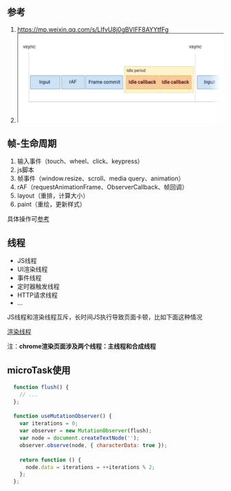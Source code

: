 ## 参考
1. https://mp.weixin.qq.com/s/LIfvU8j0gBVIFF8AYYtfFg
2. ![浏览器帧渲染-requestIdleCallback2](life-requestIdle.png)

## 帧-生命周期
1. 输入事件（touch、wheel、click、keypress）
2. js脚本
3. 帧事件（window.resize、scroll、media query、animation）
4. rAF（requestAnimationFrame、ObserverCallback、帧回调）
5. layout（重排，计算大小）
6. paint（重绘，更新样式）

具体操作可[参考](./requestIdleCallback.png)

## 线程
- JS线程
- UI渲染线程
- 事件线程
- 定时器触发线程
- HTTP请求线程
- ...

JS线程和渲染线程互斥，长时间JS执行导致页面卡顿，比如下面这种情况

[渲染线程](./chrome渲染线程.png)

注：**chrome渲染页面涉及两个线程：主线程和合成线程**

## microTask使用
```js
  function flush() {
    // ...
  };

  function useMutationObserver() {
    var iterations = 0;
    var observer = new MutationObserver(flush);
    var node = document.createTextNode('');
    observer.observe(node, { characterData: true });

    return function () {
      node.data = iterations = ++iterations % 2;
    };
  };
```
